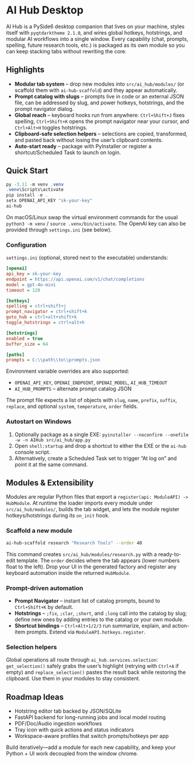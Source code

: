 # AI Hub Desktop

AI Hub is a PySide6 desktop companion that lives on your machine, styles itself with `pyqtdarktheme 2.1.0`, and wires global hotkeys, hotstrings, and modular AI workflows into a single window. Every capability (chat, prompts, spelling, future research tools, etc.) is packaged as its own module so you can keep stacking tabs without rewriting the core.

## Highlights

- **Modular tab system** – drop new modules into `src/ai_hub/modules/` (or scaffold them with `ai-hub-scaffold`) and they appear automatically.
- **Prompt catalog with slugs** – prompts live in code or an external JSON file, can be addressed by slug, and power hotkeys, hotstrings, and the prompt navigator dialog.
- **Global reach** – keyboard hooks run from anywhere: `Ctrl+Shift+J` fixes spelling, `Ctrl+Shift+K` opens the prompt navigator near your cursor, and `Ctrl+Alt+H` toggles hotstrings.
- **Clipboard-safe selection helpers** – selections are copied, transformed, and pasted back without losing the user’s clipboard contents.
- **Auto-start ready** – package with PyInstaller or register a shortcut/Scheduled Task to launch on login.

## Quick Start

```powershell
py -3.11 -m venv .venv
.venv\Scripts\activate
pip install -e .
setx OPENAI_API_KEY "sk-your-key"
ai-hub
```

On macOS/Linux swap the virtual environment commands for the usual `python3 -m venv` / `source .venv/bin/activate`. The OpenAI key can also be provided through `settings.ini` (see below).

### Configuration

`settings.ini` (optional, stored next to the executable) understands:

```ini
[openai]
api_key = sk-your-key
endpoint = https://api.openai.com/v1/chat/completions
model = gpt-4o-mini
timeout = 120

[hotkeys]
spelling = ctrl+shift+j
prompt_navigator = ctrl+shift+k
goto_hub = ctrl+alt+shift+k
toggle_hotstrings = ctrl+alt+h

[hotstrings]
enabled = true
buffer_size = 64

[paths]
prompts = C:\\path\\to\\prompts.json
```

Environment variable overrides are also supported:

- `OPENAI_API_KEY`, `OPENAI_ENDPOINT`, `OPENAI_MODEL`, `AI_HUB_TIMEOUT`
- `AI_HUB_PROMPTS` – alternate prompt catalog JSON

The prompt file expects a list of objects with `slug`, `name`, `prefix`, `suffix`, `replace`, and optional `system`, `temperature`, `order` fields.

### Autostart on Windows

1. Optionally package as a single EXE: `pyinstaller --noconfirm --onefile -w -n AIHub src/ai_hub/app.py`
2. Open `shell:startup` and drop a shortcut to either the EXE or the `ai-hub` console script.
3. Alternatively, create a Scheduled Task set to trigger “At log on” and point it at the same command.

## Modules & Extensibility

Modules are regular Python files that export a `register(api: ModuleAPI) -> HubModule`. At runtime the loader imports every module under `src/ai_hub/modules/`, builds the tab widget, and lets the module register hotkeys/hotstrings during its `on_init` hook.

### Scaffold a new module

```bash
ai-hub-scaffold research "Research Tools" --order 40
```

This command creates `src/ai_hub/modules/research.py` with a ready-to-edit template. The `order` decides where the tab appears (lower numbers float to the left). Drop your UI in the generated factory and register any keyboard automation inside the returned `HubModule`.

### Prompt-driven automation

- **Prompt Navigator** – instant list of catalog prompts, bound to `Ctrl+Shift+K` by default.
- **Hotstrings** – `;fix`, `;clar`, `;short`, and `;long` call into the catalog by slug; define new ones by adding entries to the catalog or your own module.
- **Shortcut bindings** – `Ctrl+Alt+1/2/3` run summarize, explain, and action-item prompts. Extend via `ModuleAPI.hotkeys.register`.

### Selection helpers

Global operations all route through `ai_hub.services.selection`: `get_selection()` safely grabs the user’s highlight (retrying with `Ctrl+A` if empty) and `replace_selection()` pastes the result back while restoring the clipboard. Use them in your modules to stay consistent.

## Roadmap Ideas

- Hotstring editor tab backed by JSON/SQLite
- FastAPI backend for long-running jobs and local model routing
- PDF/Doc/Audio ingestion workflows
- Tray icon with quick actions and status indicators
- Workspace-aware profiles that switch prompts/hotkeys per app

Build iteratively—add a module for each new capability, and keep your Python + UI work decoupled from the window chrome.

